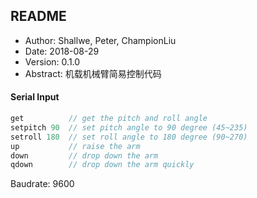 ## README

- Author: Shallwe, Peter, ChampionLiu
- Date: 2018-08-29
- Version: 0.1.0
- Abstract: 机载机械臂简易控制代码

#### Serial Input

```C++
get          // get the pitch and roll angle
setpitch 90  // set pitch angle to 90 degree (45~235)
setroll 180  // set roll angle to 180 degree (90~270)
up           // raise the arm
down         // drop down the arm
qdown        // drop down the arm quickly

```

Baudrate: 9600

